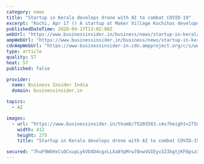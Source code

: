 ```yaml
---
category: news
title: "Startup in Kerala develops drone with AI to combat COVID-19"
excerpt: "Kochi, Apr 17 () A startup at Maker Village Kochihas developed a drone supported with artificial intelligence(AI) that can help combat COVID-19 by monitoring bodytemperature, supplying essential commodities and sprayingdisinfectants. The unmanned 'Garud' has been designed andengineered by AI Aerial Dynamics at the Maker Village, claimedto be ..."
publishedDateTime: 2020-04-17T13:02:00Z
webUrl: "https://www.businessinsider.in/business/news/startup-in-kerala-develops-drone-with-ai-to-combat-covid-19/articleshow/75203584.cms"
ampWebUrl: "https://www.businessinsider.in/business/news/startup-in-kerala-develops-drone-with-ai-to-combat-covid-19/amp_articleshow/75203584.cms"
cdnAmpWebUrl: "https://www-businessinsider-in.cdn.ampproject.org/c/s/www.businessinsider.in/business/news/startup-in-kerala-develops-drone-with-ai-to-combat-covid-19/amp_articleshow/75203584.cms"
type: article
quality: 57
heat: 57
published: false

provider:
  name: Business Insider India
  domain: businessinsider.in

topics:
  - AI

images:
  - url: "https://www.businessinsider.in/thumb/75203583.cms?height=275&width=412"
    width: 412
    height: 275
    title: "Startup in Kerala develops drone with AI to combat COVID-19"

secured: "7huF9WXHxCsOCxupLykVbXD4cgxLLXa8YpMrw78nwVUIEyv323kgtjKF0pszXctwS/kK2o52T9aLebaT+1d6wMi2Px+obfC54KemqneP0hOaqXLM+Sh7NK7EoUvxora/jRioB6N+ou8E0BNXsNO3hN/FwZPDcWA2IlPFqjMg0kbJ9J9FAazXgjmg3vSFHkvmt6kNhxYc7igtxDuKzQQSDBoYG8w2C/8JqZFSL/DgsEeudLZ7Tf7UAZW8ILe/CGnQb4/rdkkeTPhATTQP3FD9XZJns+1i7O+h0dF+0vzklVYTwGWqBxDYd7eQNZnv00PV;GFa+mINxR2PzdswhArKLPQ=="
---
```


